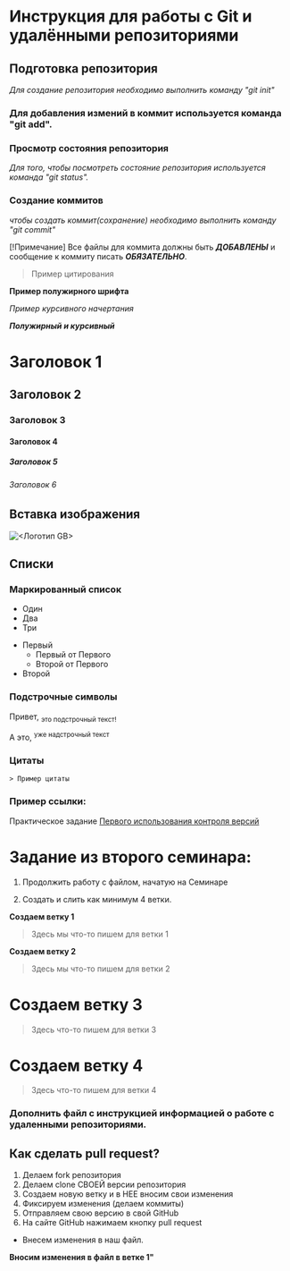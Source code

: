 # Инструкция для работы с Git и удалёнными репозиториями

## Подготовка репозитория

*Для создание репозитория необходимо выполнить команду "git init"*

### Для добавления измений в коммит используется команда "git add".

### Просмотр состояния репозитория

*Для того, чтобы посмотреть состояние репозитория используется команда "git status".*

### Создание коммитов
*чтобы создать коммит(сохранение) необходимо выполнить команду "git commit"*

[!Примечание]
Все файлы для коммита должны быть ***ДОБАВЛЕНЫ*** и сообщение к коммиту писать ***ОБЯЗАТЕЛЬНО***.

>Пример цитирования

**Пример полужирного шрифта**

*Пример курсивного начертания*

***Полужирный и курсивный***

# Заголовок 1
## Заголовок 2
### Заголовок 3
#### Заголовок 4
##### Заголовок 5
###### Заголовок 6

## Вставка изображения
![<Логотип GB>](gb_logo.jpg)

## Списки

### Маркированный список

* Один
* Два
* Три

- Первый
    - Первый от Первого
    - Второй от Первого
- Второй

### Подстрочные символы

Привет, <sub>это подстрочный текст!</sub>

А это, <sup> уже надстрочный текст</sup>

### Цитаты

    > Пример цитаты

### Пример ссылки:

Практическое задание [Первого использования контроля версий](https://gb.ru/lessons/254770/homework) 

# Задание из второго семинара:

1. Продолжить работу с файлом, начатую на Семинаре 

2. Создать и слить как минимум 4 ветки. 

**Создаем ветку 1**

> Здесь мы что-то пишем для ветки 1

**Создаем ветку 2**

>Здесь мы что-то пишем для ветки 2

# Создаем ветку 3

> Здесь что-то пишем для ветки 3

# Создаем ветку 4

> Здесь что-то пишем для ветки 4

### Дополнить файл с инструкцией информацией о работе с удаленными репозиториями.

## Как сделать pull request?

1. Делаем fork репозитория
2. Делаем clone СВОЕЙ версии репозитория
3. Создаем новую ветку и в НЕЕ вносим свои изменения
4. Фиксируем изменения (делаем коммиты)
5. Отправляем свою версию в свой GitHub
6. На сайте GitHub нажимаем кнопку pull request

* Внесем изменения в наш файл.

**Вносим изменения в файл в ветке 1"**